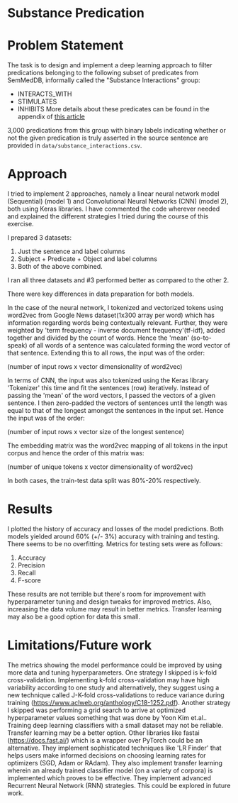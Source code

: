 # Substance Predication

# Problem Statement
The task is to design and implement a deep learning approach to filter predications belonging to the following subset of predicates from SemMedDB, informally called the "Substance Interactions" group:

 * INTERACTS_WITH
 * STIMULATES
 * INHIBITS
More details about these predicates can be found in the appendix of [this article](https://bmcbioinformatics.biomedcentral.com/articles/10.1186/1471-2105-12-486)

3,000 predications from this group with binary labels indicating whether or not the given predication
is truly asserted in the source sentence are provided in `data/substance_interactions.csv`.


# Approach      
I tried to implement 2 approaches, namely a linear neural network model (Sequential) (model 1) and Convolutional Neural Networks (CNN) (model 2), both using Keras libraries. I have commented the code wherever needed and explained the different strategies I tried during the course of this exercise.  

I prepared 3 datasets:     
1. Just the sentence and label columns     
2. Subject + Predicate + Object and label columns     
3. Both of the above combined.          

I ran all three datasets and #3 performed better as compared to the other 2.          

There were key differences in data preparation for both models.      

In the case of the neural network, I tokenized and vectorized tokens using word2vec from Google News dataset(1x300 array per word) which has information regarding words being contextually relevant. Further, they were weighted by 'term frequency - inverse document frequency'(tf-idf), added together and divided by the count of words. Hence the 'mean' (so-to-speak) of all words of a sentence was calculated forming the word vector of that sentence. Extending this to all rows, the input was of the order:          

(number of input rows x vector dimensionality of word2vec)      

In terms of CNN, the input was also tokenized using the Keras library 'Tokenizer' this time and fit the sentences (row) iteratively. Instead of passing the 'mean' of the word vectors, I passed the vectors of a given sentence. I then zero-padded the vectors of sentences until the length was equal to that of the longest amongst the sentences in the input set.  Hence the input was of the order:          

(number of input rows x vector size of the longest sentence)          

The embedding matrix was the word2vec mapping of all tokens in the input corpus and hence the order of this matrix was:          

(number of unique tokens x vector dimensionality of word2vec)          

In both cases, the train-test data split was 80%-20% respectively.    

# Results     
I plotted the history of accuracy and losses of the model predictions. Both models yielded around 60% (+/- 3%) accuracy with training and testing. There seems to be no overfitting. Metrics for testing sets were as follows: 

1. Accuracy
2. Precision
3. Recall
4. F-score     

These results are not terrible but there's room for improvement with hyperparameter tuning and design tweaks for improved metrics. Also, increasing the data volume may result in better metrics. Transfer learning may also be a good option for data this small.  

# Limitations/Future work

The metrics showing the model performance could be improved by using more data and tuning hyperparameters. One  strategy I skipped is k-fold cross-validation. Implementing k-fold cross-validation may have high variability according to one study and alternatively, they suggest using a new technique called J-K-fold cross-validations to reduce variance during training (https://www.aclweb.org/anthology/C18-1252.pdf). Another strategy I skipped was performing a grid search to arrive at optimized hyperparameter values something that was done by Yoon Kim et.al..     Training deep learning classifiers with a small dataset may not be reliable. Transfer learning may be a better option.  Other libraries like fastai (https://docs.fast.ai/) which is a wrapper over PyTorch could be an alternative. They implement sophisticated techniques like 'LR Finder' that helps users make informed decisions on choosing learning rates for optimizers (SGD, Adam or RAdam). They also implement transfer learning wherein an already trained classifier model (on a variety of corpora) is implemented which proves to be effective. They implement advanced Recurrent Neural Network (RNN) strategies. This could be explored in future work.
